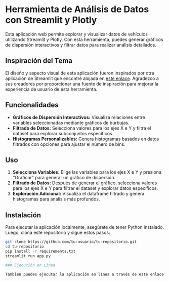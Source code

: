 # Herramienta de Análisis de Datos con Streamlit y Plotly

Esta aplicación web permite explorar y visualizar datos de vehículos utilizando Streamlit y Plotly. Con esta herramienta, puedes generar gráficos de dispersión interactivos y filtrar datos para realizar análisis detallados.

## Inspiración del Tema

El diseño y aspecto visual de esta aplicación fueron inspirados por otra aplicación de Streamlit que encontré alojada en [este enlace](https://app-theme-editor-curuunml4o9.streamlit.app/). Agradezco a sus creadores por proporcionar una fuente de inspiración para mejorar la experiencia de usuario de esta herramienta.

## Funcionalidades

- **Gráficos de Dispersión Interactivos:** Visualiza relaciones entre variables seleccionadas mediante gráficos de burbujas.
- **Filtrado de Datos:** Selecciona valores para los ejes X e Y y filtra el dataset para explorar subconjuntos específicos.
- **Histogramas Personalizables:** Genera histogramas basados en datos filtrados con opciones para ajustar el número de bins.

## Uso

1. **Selecciona Variables:** Elige las variables para los ejes X e Y y presiona "Graficar" para generar un gráfico de dispersión.
2. **Filtrado de Datos:** Después de generar el gráfico, selecciona valores para los ejes X e Y para filtrar el dataset y explorar datos específicos.
3. **Exploración Adicional:** Visualiza el dataframe filtrado y genera histogramas para análisis más profundos.

## Instalación

Para ejecutar la aplicación localmente, asegúrate de tener Python instalado. Luego, clona este repositorio y sigue estos pasos:

```bash
git clone https://github.com/tu-usuario/tu-repositorio.git
cd tu-repositorio
pip install -r requirements.txt
streamlit run app.py

### Ejecución en Línea

También puedes ejecutar la aplicación en línea a través de este enlace: [Vehicles US App](https://vehicles-us-wnm9.onrender.com).

